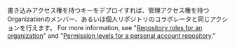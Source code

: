 書き込みアクセス権を持つキーをデプロイすれば、管理アクセス権を持つOrganizationのメンバー、あるいは個人リポジトリのコラボレータと同じアクションを行えます。 For more information, see "[Repository roles for an organization](/organizations/managing-access-to-your-organizations-repositories/repository-roles-for-an-organization)" and "[Permission levels for a personal account repository](/articles/permission-levels-for-a-user-account-repository/)."
